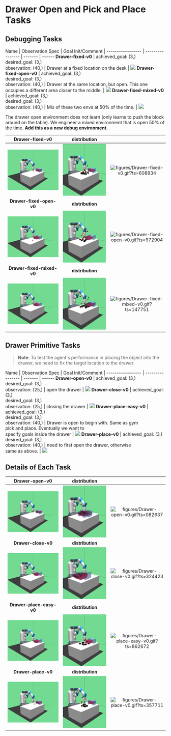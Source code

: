 
# Drawer Open and Pick and Place Tasks

## Debugging Tasks

Name                      | Observation Spec                        | Goal Init/Comment                         | 
-----------------         | ----------------                        | -------                                   | ------
**Drawer-fixed-v0**       | achieved_goal: (3,)<br>desired_goal: (3,)<br>observation: (40,)       | Drawer at a fixed location on the desk    | ![](figures/Drawer-fixed-v0.gif)
**Drawer-fixed-open-v0**  | achieved_goal: (3,)<br>desired_goal: (3,)<br>observation: (40,)  | Drawer at the same location, but open. This one<br>occupies a different area closer to the middle. | ![](figures/Drawer-fixed-open-v0.gif) 
**Drawer-fixed-mixed-v0** | achieved_goal: (3,)<br>desired_goal: (3,)<br>observation: (40,) | Mix of these two envs at 50% of the time. | ![](figures/Drawer-fixed-mixed-v0.gif) 

The drawer open environment does not learn (only learns to push the block around on the table). We engineer a mixed environment that is open 50% of the time. **Add this as a new debug environment**.

| **Drawer-fixed-v0** | **distribution** |   |
|:-------------------:|:----------------:|:-:|
| ![figures/Drawer-fixed-v0_init.png?ts=842559](figures/Drawer-fixed-v0_init.png?ts=842559) | ![figures/Drawer-fixed-v0_reset.png?ts=958209](figures/Drawer-fixed-v0_reset.png?ts=958209) | ![figures/Drawer-fixed-v0.gif?ts=608934](figures/Drawer-fixed-v0.gif?ts=608934) |
| **Drawer-fixed-open-v0** | **distribution** |   |
| ![figures/Drawer-fixed-open-v0_init.png?ts=276849](figures/Drawer-fixed-open-v0_init.png?ts=276849) | ![figures/Drawer-fixed-open-v0_reset.png?ts=350157](figures/Drawer-fixed-open-v0_reset.png?ts=350157) | ![figures/Drawer-fixed-open-v0.gif?ts=972904](figures/Drawer-fixed-open-v0.gif?ts=972904) |
| **Drawer-fixed-mixed-v0** | **distribution** |   |
| ![figures/Drawer-fixed-mixed-v0_init.png?ts=692850](figures/Drawer-fixed-mixed-v0_init.png?ts=692850) | ![figures/Drawer-fixed-mixed-v0_reset.png?ts=743430](figures/Drawer-fixed-mixed-v0_reset.png?ts=743430) | ![figures/Drawer-fixed-mixed-v0.gif?ts=147751](figures/Drawer-fixed-mixed-v0.gif?ts=147751) |


## Drawer Primitive Tasks

> **Note**: To test the agent's performance in placing the object into 
> the drawer, we need to fix the target location to the drawer.

Name                     | Observation Spec                       | Goal Init/Comment                       | 
-----------------        | ----------------                       | -------                                 | ------
**Drawer-open-v0**       | achieved_goal: (3,)<br>desired_goal: (3,)<br>observation: (25,)       | open the drawer                         | ![](figures/Drawer-open-v0.gif)
**Drawer-close-v0**      | achieved_goal: (3,)<br>desired_goal: (3,)<br>observation: (25,)      | closing the drawer                      | ![](figures/Drawer-close-v0.gif)
**Drawer-place-easy-v0** | achieved_goal: (3,)<br>desired_goal: (3,)<br>observation: (40,) | Drawer is open to begin with. Same as gym<br> pick and place. Eventually we want to<br>specify goals inside the drawer | ![](figures/Drawer-place-easy-v0.gif)
**Drawer-place-v0**      | achieved_goal: (3,)<br>desired_goal: (3,)<br>observation: (40,)      | need to first open the drawer, otherwise<br> same as above.               | ![](figures/Drawer-place-v0.gif) 

## Details of Each Task

| **Drawer-open-v0** | **distribution** |   |
|:------------------:|:----------------:|:-:|
| ![figures/Drawer-open-v0_init.png?ts=307708](figures/Drawer-open-v0_init.png?ts=307708) | ![figures/Drawer-open-v0_reset.png?ts=380216](figures/Drawer-open-v0_reset.png?ts=380216) | ![figures/Drawer-open-v0.gif?ts=082637](figures/Drawer-open-v0.gif?ts=082637) |
| **Drawer-close-v0** | **distribution** |   |
| ![figures/Drawer-close-v0_init.png?ts=328950](figures/Drawer-close-v0_init.png?ts=328950) | ![figures/Drawer-close-v0_reset.png?ts=382075](figures/Drawer-close-v0_reset.png?ts=382075) | ![figures/Drawer-close-v0.gif?ts=324423](figures/Drawer-close-v0.gif?ts=324423) |
| **Drawer-place-easy-v0** | **distribution** |   |
| ![figures/Drawer-place-easy-v0_init.png?ts=879674](figures/Drawer-place-easy-v0_init.png?ts=879674) | ![figures/Drawer-place-easy-v0_reset.png?ts=980399](figures/Drawer-place-easy-v0_reset.png?ts=980399) | ![figures/Drawer-place-easy-v0.gif?ts=862672](figures/Drawer-place-easy-v0.gif?ts=862672) |
| **Drawer-place-v0** | **distribution** |   |
| ![figures/Drawer-place-v0_init.png?ts=360364](figures/Drawer-place-v0_init.png?ts=360364) | ![figures/Drawer-place-v0_reset.png?ts=482005](figures/Drawer-place-v0_reset.png?ts=482005) | ![figures/Drawer-place-v0.gif?ts=357711](figures/Drawer-place-v0.gif?ts=357711) |
